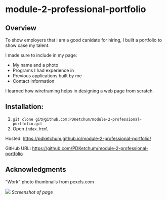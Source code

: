 # module-2-professional-portfolio

## Overview

To show employers that I am a good canidate for hiring, I built a portfolio to show case my talent.

I made sure to include in my page:

- My name and a photo
- Programs I had experience in
- Previous applications built by me
- Contact information

I learned how wireframing helps in designing a web page from scratch.

## Installation:

1. `git clone git@github.com:PDKetchum/module-2-professional-portfolio.git`
2. Open `index.html`

Hosted: https://pdketchum.github.io/module-2-professional-portfolio/

GitHub URL: https://github.com/PDKetchum/module-2-professional-portfolio

## Acknowledgments

"Work" photo thumbnails from pexels.com

![](captures_chrome-capture-2022-6-18.png)
_Screenshot of page_
